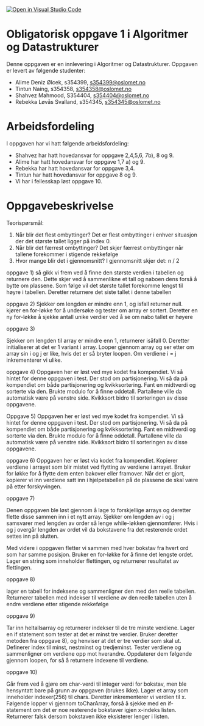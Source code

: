 [![Open in Visual Studio Code](https://classroom.github.com/assets/open-in-vscode-f059dc9a6f8d3a56e377f745f24479a46679e63a5d9fe6f495e02850cd0d8118.svg)](https://classroom.github.com/online_ide?assignment_repo_id=448317&assignment_repo_type=GroupAssignmentRepo)

# Obligatorisk oppgave 1 i Algoritmer og Datastrukturer

Denne oppgaven er en innlevering i Algoritmer og Datastrukturer.
Oppgaven er levert av følgende studenter:

- Alime Deniz Ølcek, s354399, s354399@oslomet.no
- Tintun Naing, s354358, s354358@oslomet.no
- Shahvez Mahmood, S354404, s354404@oslomet.no
- Rebekka Løvås Svalland, s354345, s354345@oslomet.no

# Arbeidsfordeling

I oppgaven har vi hatt følgende arbeidsfordeling:


- Shahvez har hatt hovedansvar for oppgave 2,4,5,6, 7b), 8 og 9.
- Alime har hatt hovedansvar for oppgave 1,7 a) og 9.
- Rebekka har hatt hovedansvar for oppgave 3,4.
- Tintun har hatt hovedansvar for oppgave 8 og 9.
- Vi har i fellesskap løst oppgave 10.


# Oppgavebeskrivelse

Teorispørsmål:

1. Når blir det flest ombyttinger? Det er flest ombyttinger i enhver situasjon der det største tallet ligger på index 0.
2. Når blir det færrest ombyttinger? Det skjer færrest ombyttinger når tallene forekommer i stigende rekkefølge
3. Hvor mange blir det i gjennomsnitt? I gjennomsnitt skjer det: n / 2

oppgave 1) så gikk vi frem ved å finne den største verdien i tabellen og returnere den. 
Dette skjer ved å sammenlikne et tall og naboen dens forså å bytte om plassene. 
Som følge vil det største tallet forekomme lengst til høyre i tabellen.
Deretter returnere det siste tallet i denne tabellen 



oppgave 2) Sjekker om lengden er mindre enn 1, og isfall returner null. 
kjører en for-løkke for å undersøke og tester om array er sortert. 
Deretter en ny for-løkke å sjekke antall unike verdier ved å se om nabo tallet er høyere 

oppgave 3)

Sjekker om lengden til array er mindre enn 1, returnerer isåfall 0. 
Deretter initialiserer at det er 1 variant i array. 
Looper gjennom array og ser etter om array sin i og j er like, hvis det er så bryter loopen. 
Om verdiene i = j inkrementerer vi ulike. 

oppgave 4)
Oppgaven her er løst ved mye kodet fra kompendiet. Vi så hintet for denne oppgaven i test. Der stod om partisjonering. Vi så da på kompendiet om både partisjonering og kvikksortering. Fant en midtverdi og sorterte via den. Brukte modulo for å finne oddetall. Partallene ville da automatisk være på venstre side. Kvikksort bidro til sorteringen av disse oppgavene.

Oppgave 5)
Oppgaven her er løst ved mye kodet fra kompendiet. Vi så hintet for denne oppgaven i test. Der stod om partisjonering. Vi så da på kompendiet om både partisjonering og kvikksortering. Fant en midtverdi og sorterte via den. Brukte modulo for å finne oddetall. Partallene ville da automatisk være på venstre side. Kvikksort bidro til sorteringen av disse oppgavene.

oppgave 6)
Oppgaven her er løst via kodet fra kompendiet. Kopierer verdiene i arrayet som blir mistet ved flytting av verdiene i arrayet. Bruker for løkke for å flytte dem enten bakover eller framover. Når det er gjort, kopierer vi inn verdiene satt inn i hjelpetabellen på de plassene de skal være på etter forskyvingen. 

oppgave 7)

Denen oppgaven ble løst gjennom å lage to forskjellige arrays og deretter flette disse sammen inn i et nytt array. Sjekker om lengden av i og j samsvarer med lengden av order så lenge while-løkken gjennomfører. Hvis i og j overgår lengden av ordet vil da bokstavene fra det resterende ordet settes inn på slutten.

Med videre i oppgaven fletter vi sammen med hver bokstav fra hvert ord som har samme posisjon.
Bruker en for-løkke for å finne det lengste ordet. 
Lager en string som inneholder flettingen, og returnerer resultatet av flettingen. 


oppgave 8)

lager en tabell for indeksene og sammenligner den med den reelle tabellen.
Returnerer tabellen med indekser til verdiene av den reelle tabellen uten å endre verdiene etter stigende rekkefølge 


oppgave 9)

Tar inn heltallsarray og returnerer indekser til de tre minste verdiene. 
Lager en if statement som tester at det er minst tre verdier. 
Bruker deretter metoden fra oppgave 8), og henviser at det er tre verdier som skal ut. 
Definerer index til minst, nestminst og tredjeminst. Tester verdiene og sammenligner om verdiene opp mot hverandre. 
Oppdaterer dem følgende gjennom loopen, for så å returnere indexene til verdiene. 



oppgave 10)

Går frem ved å gjøre om char-verdi til integer verdi for bokstav, men ble hensyntatt bare på grunn av oppgaven (brukes ikke). 
Lager et array som inneholder indexer(256) til chars. Deretter inkrementerer vi verdien til x. 
Følgende lopper vi gjennom toCharArray, forså å sjekke med en if-statement om det er noe resterende bokstaver igjen x-indeks listen. 
Returnerer falsk dersom bokstaven ikke eksisterer lenger i listen. 


